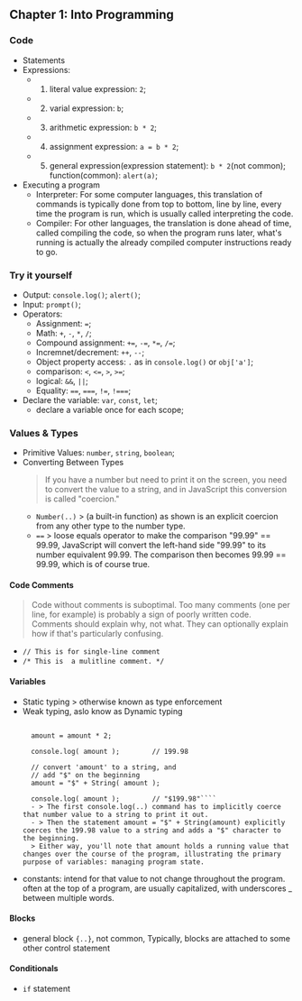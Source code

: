 ## Chapter 1: Into Programming
### Code
  - Statements
  - Expressions: 
    - 1. literal value expression: `2`; 
    - 2. varial expression: `b`; 
    - 3. arithmetic expression: `b * 2`; 
    - 4. assignment expression: `a = b * 2`;
    - 5. general expression(expression statement): `b * 2`(not common); function(common): `alert(a)`;
  - Executing a program
    - Interpreter: For some computer languages, this translation of commands is typically done from top to bottom, line by line, every time the program is run, which is usually called interpreting the code.
    - Compiler: For other languages, the translation is done ahead of time, called compiling the code, so when the program runs later, what's running is actually the already compiled computer instructions ready to go.
### Try it yourself
  - Output: `console.log()`; `alert()`; 
  - Input: `prompt()`;
  - Operators: 
    - Assignment: `=`;
    - Math: `+`, `-`, `*`, `/`;
    - Compound assignment: `+=`, `-=`, `*=`, `/=`;
    - Incremnet/decrement: `++`, `--`;
    - Object property access: `.` as in `console.log()` or `obj['a']`;
    - comparison: `<`, `<=`, `>`, `>=`;
    - logical: `&&`, `||`;
    - Equality: `==`, `===`, `!=`, `!===`;
  - Declare the variable: `var`, `const`, `let`;
    - declare a variable once for each scope;
### Values & Types
  - Primitive Values: `number`, `string`, `boolean`;
  - Converting Between Types
    > If you have a number but need to print it on the screen, you need to convert the value to a string, and in JavaScript this conversion is called "coercion."
    - `Number(..)` > (a built-in function) as shown is an explicit coercion from any other type to the number type. 
    - `==` > loose equals operator to make the comparison "99.99" == 99.99, JavaScript will convert the left-hand side "99.99" to its number equivalent 99.99. The comparison then becomes 99.99 == 99.99, which is of course true.
#### Code Comments
  > Code without comments is suboptimal.
  > Too many comments (one per line, for example) is probably a sign of poorly written code.
  > Comments should explain why, not what. They can optionally explain how if that's particularly confusing.
  - `// This is for single-line comment`
  -  `/* This is 
         a mulitline
                comment.
                        */` 
 #### Variables
  - Static typing > otherwise known as type enforcement
  - Weak typing, aslo know as Dynamic typing 
    ````var amount = 99.99; // using const instead of var ('ES6')

      amount = amount * 2;

      console.log( amount );		// 199.98

      // convert 'amount' to a string, and
      // add "$" on the beginning
      amount = "$" + String( amount );

      console.log( amount );		// "$199.98"````
      - > The first console.log(..) command has to implicitly coerce that number value to a string to print it out.
      - > Then the statement amount = "$" + String(amount) explicitly coerces the 199.98 value to a string and adds a "$" character to the beginning. 
      > Either way, you'll note that amount holds a running value that changes over the course of the program, illustrating the primary purpose of variables: managing program state.
   - constants: intend for that value to not change throughout the program. often at the top of a program, are usually capitalized, with underscores _ between multiple words.
 #### Blocks
   - general block `{..}`, not common, Typically, blocks are attached to some other control statement
 #### Conditionals
   - `if` statement
  
